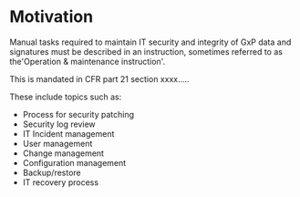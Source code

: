 # Motivation
Manual tasks required to maintain IT security and integrity of GxP data and signatures must be described in an instruction, sometimes referred to as the'Operation & maintenance instruction'.

This is mandated in CFR part 21 section xxxx.....



These include topics such as:

* Process for security patching
* Security log review
* IT Incident management
* User management
* Change management
* Configuration management 
* Backup/restore
* IT recovery process



